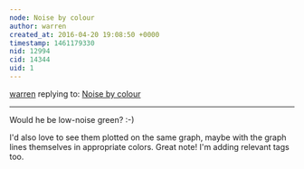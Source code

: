 ```yaml
---
node: Noise by colour
author: warren
created_at: 2016-04-20 19:08:50 +0000
timestamp: 1461179330
nid: 12994
cid: 14344
uid: 1
---
```




[warren](../profile/warren) replying to: [Noise by colour](../notes/viechdokter/04-17-2016/noise-by-colour)

----
Would he be low-noise green? :-)

I'd also love to see them plotted on the same graph, maybe with the graph lines themselves in appropriate colors. Great note! I'm adding relevant tags too. 